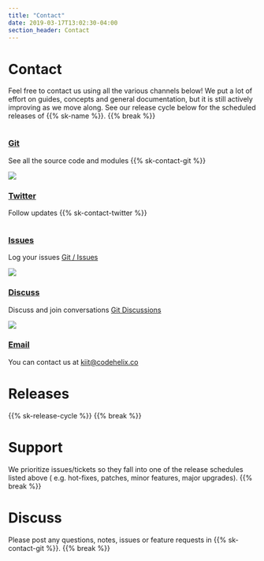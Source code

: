```yaml
---
title: "Contact"
date: 2019-03-17T13:02:30-04:00
section_header: Contact
---
```



# Contact
Feel free to contact us using all the various channels below! We put a lot of effort on guides, concepts and general documentation, but it is still actively improving as we move along. See our release cycle below for the scheduled releases of {{% sk-name %}}. 
{{% break %}}

<section id="services" class="integration">
  <div class="container">
      <div class="row text-center">
          <div class="col-md-4 wow fadeInUp">
            <div class="box text-center">
              <a href="https://github.com/slatekit/kiit"><img src="assets/media/img/git.png" alt="" ></a>
              <div><a href="https://github.com/slatekit/kiit"><h3>Git</h3></a></div>
              <p>See all the source code and modules {{% sk-contact-git %}}</p>
            </div>
          </div>
          <div class="col-md-4 wow fadeInUp">
            <div class="box text-center">
              <a href="https://twitter.com/slatekit"><img src="assets/media/img/twitter.png" ></a>
              <div><a href="https://twitter.com/slatekit"><h3>Twitter</h3></a></div>
              <p>Follow updates {{% sk-contact-twitter %}}</p>
            </div>
          </div>
          <div class="col-md-4 wow fadeInUp">
            <div class="box text-center">
              <a href="https://github.com/slatekit/kiit/issues"><img src="assets/media/img/white/error.png" alt="" ></a>
              <div><a href="https://github.com/slatekit/kiit/issues"><h3>Issues</h3></a></div>
              <p>Log your issues <a href="https://github.com/slatekit/kiit/issues">Git / Issues</a></p>
            </div>
          </div>
          <div class="col-md-4 wow fadeInUp">
            <div class="box text-center">
              <a href="https://github.com/slatekit/kiit/discussions"><img src="assets/media/img/gitter.png" ></a>
              <div><a href="https://github.com/slatekit/kiit/discussions"><h3>Discuss</h3></a></div>
              <p>Discuss and join conversations <a href="https://github.com/slatekit/kiit/discussions">Git Discussions</a></p>
            </div>
          </div>
          <div class="col-md-4 wow fadeInUp">
            <div class="box text-center">
              <a href="mailto:kiit@codehelix.co"><img src="assets/media/img/white/email.png" ></a>
              <div><a href="mailto:kiit@codehelix.co"><h3>Email</h3></a></div>
              <p>You can contact us at <a href="mailto:kiit@codehelix.co">kiit@codehelix.co</a></p>
            </div>
          </div>
        </div>
    </div>
</section>


# Releases
{{% sk-release-cycle %}} 
{{% break %}}


# Support
We prioritize issues/tickets so they fall into one of the release schedules listed above ( e.g. hot-fixes, patches, minor features, major upgrades). 
{{% break %}}

# Discuss
Please post any questions, notes, issues or feature requests in {{% sk-contact-git %}}.
{{% break %}}


